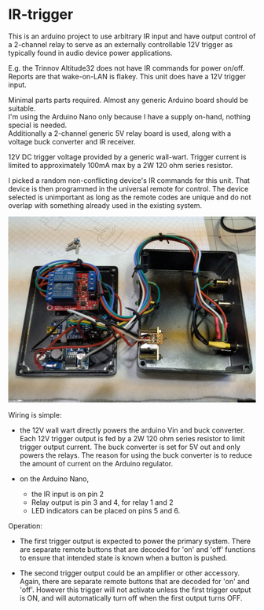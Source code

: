 # IR-trigger
This is an arduino project to use arbitrary IR input and have output control of a 2-channel relay to serve as an externally 
controllable 12V trigger as typically found in audio device power applications.

E.g. the Trinnov Altitude32 does not have IR commands for power on/off.  Reports are that wake-on-LAN is flakey.  This unit does have a 12V trigger input.  

Minimal parts parts required.  Almost any generic Arduino board should be suitable.  
I'm using the Arduino Nano only because I have a supply on-hand, nothing special is needed.  
Additionally a 2-channel generic 5V relay board is used, along with a voltage buck converter and IR receiver.

12V DC trigger voltage provided by a generic wall-wart. Trigger current is limited to approximately 100mA max by a 2W 120 ohm series resistor.

I picked a random non-conflicting device's IR commands for this unit.  That device is then programmed in the universal remote for control.  The device selected is unimportant as long as the remote codes are unique and do not overlap with something already used in the existing system.

![unit internal](./images/ir-to-trigger.png)

Wiring is simple: 

- the 12V wall wart directly powers the arduino Vin and buck converter.  Each 12V trigger output is fed by a 2W 120 ohm series
resistor to limit trigger output current.  The buck converter is set for 5V out and only powers the relays.  The reason
for using the buck converter is to reduce the amount of current on the Arduino regulator. 

- on the Arduino Nano, 
    - the IR input is on pin 2
    - Relay output is pin 3 and 4, for relay 1 and 2
    - LED indicators can be placed on pins 5 and 6.

Operation:

- The first trigger output is expected to power the primary system.  There are separate remote buttons that
are decoded for 'on' and 'off' functions to ensure that intended state is known when a button is pushed.

- The second trigger output could be an amplifier or other accessory.  Again, there are separate remote
buttons that are decoded for 'on' and 'off'.  However this trigger will not activate unless the first
trigger output is ON, and will automatically turn off when the first output turns OFF.  

